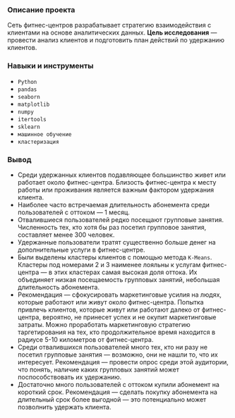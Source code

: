 ### Описание проекта

Сеть фитнес-центров разрабатывает стратегию взаимодействия с клиентами на основе аналитических данных.
**Цель исследования** — провести анализ клиентов и подготовить план действий по удержанию клиентов.

### Навыки и инструменты

- `Python`
- `pandas`
- `seaborn`
- `matplotlib`
- `numpy`
- `itertools`
- `sklearn`
- `машинное обучение`
- `кластеризация`

### Вывод

- Среди удержанных клиентов подавляющее большинство живет или работает около фитнес-центра. Близость фитнес-центра к месту работы или проживания является важным фактором удержания клиента.
- Наиболее часто встречаемая длительность абонемента среди пользователей с оттоком — 1 месяц.
- Отвалившиеся пользователей редко посещают групповые занятия. Численность тех, кто хотя бы раз посетил групповое занятия, составляет менее 300 человек.
- Удержанные пользователи тратят существенно больше денег на дополнительные услуги в фитнес-центре.
- Были выделены кластеры клиентов с помощью метода `K-Means`. Кластеры под номерами 2 и 3 наименее лояльны к услугам фитнес-центра — в этих кластерах самая высокая доля оттока. Их объединяет низкая посещаемость групповых занятий, небольшая длительность абонемента.
- Рекомендация — сфокусировать маркетинговые усилия на людях, которые работают или живут около фитнес-центра. Попытка привлечь клиентов, которые живут или работают далеко от фитнес-центра, вероятно, не принесет успех и не окупит маркетинговые затраты. Можно проработать маркетинговую стратегию таргетирования на тех, кто продолжительное время находится в радиусе 5-10 километров от фитнес-центра.
- Среди отвалившихся пользователей много тех, кто ни разу не посетил групповые занятия — возможно, они не нашли то, что их интересует. Рекомендация — провести опрос среди этой аудитории, что понять, наличие каких групповых занятий может поспособствовать их удержанию.
- Достаточно много пользователей с оттоком купили абонемент на короткий срок. Рекомендация — сделать покупку абонемента на длительный срок более выгодной — это потенциально может позволнить удержать клиента.



